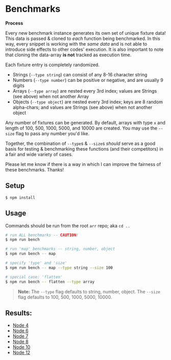# Benchmarks

**Process**

Every new benchmark instance generates its own set of unique fixture data! This data is passed & cloned to _each_ function being benchmarked. In this way, every snippet is working with the _same data_ and is not able to introduce side effects to other codes' execution. It is also important to note that cloning the data-array **is not** tracked as execution time.

Each fixture entry is completely randomized.

* Strings (`--type string`) can consist of any 8-16 character string
* Numbers (`--type number`) can be positive or negative, and are usually 9 digits
* Arrays (`--type array`) are nested every 3rd index; values are Strings (see above) when not another Array
* Objects (`--type object`) are nested every 3rd index; keys are 8 random alpha-chars; and values are Strings (see above) when not another object

Any number of fixtures can be generated. By default, arrays with type `x` and length of 100, 500, 1000, 5000, and 10000 are created. You may use the `--size` flag to pass any number you'd like.

Together, the combination of `--type`s & `--size`s _should_ serve as a good basis for testing & benchmarking these functions (and their competitors) in a fair and wide variety of cases.

Please let me know if there is a way in which I can improve the fairness of these benchmarks. Thanks!


## Setup

```
$ npm install
```

## Usage

Commands should be run from the root `arr` repo; aka `cd ..`

```sh
# run ALL benchmarks -- CAUTION!
$ npm run bench

# run 'map' benchmarks -- string, number, object
$ npm run bench -- map

# specify 'type' and 'size'
$ npm run bench -- map --type string --size 100

# special case: 'flatten'
$ npm run bench -- flatten --type array
```

> **Note:** The `--type` flag defaults to string, number, object. The `--size` flag defaults to 100, 500, 1000, 5000, 10000.

## Results:

* [Node 4](/benchmarks/results/node-4.md)
* [Node 6](/benchmarks/results/node-6.md)
* [Node 7](/benchmarks/results/node-7.md)
* [Node 8](/benchmarks/results/node-8.md)
* [Node 10](/benchmarks/results/node-10.md)
* [Node 12](/benchmarks/results/node-12.md)
